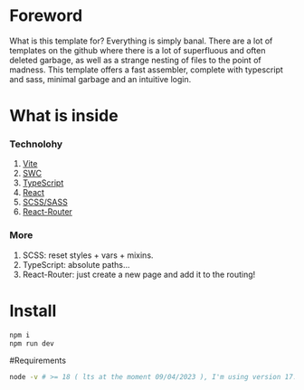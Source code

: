 # Foreword
What is this template for? Everything is simply banal. There are a lot of templates on the github where there is a lot of superfluous and often deleted garbage, as well as a strange nesting of files to the point of madness. This template offers a fast assembler, complete with typescript and sass, minimal garbage and an intuitive login.
# What is inside
### Technolohy
1. [Vite](https://vitejs.dev/ "Vite")
2. [SWC](https://github.com/vitejs/vite-plugin-react-swc "SWC")
3. [TypeScript](https://www.typescriptlang.org/ "TypeScript")
4. [React](https://reactjs.org "React")
5. [SCSS/SASS](https://www.npmjs.com/package/sass "SCSS/SASS")
6. [React-Router](https://reactrouter.com/en/main "React-Router")

### More
1. SCSS: reset styles + vars + mixins.
2. TypeScript: absolute paths...
3.  React-Router: just create a new page and add it to the routing!

# Install
```bash
npm i
npm run dev
```

#Requirements
```bash
node -v # >= 18 ( lts at the moment 09/04/2023 ), I'm using version 17.0.1 but I'm not sure if there will be no errors
```
